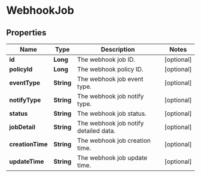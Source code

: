 
# WebhookJob

## Properties
Name | Type | Description | Notes
------------ | ------------- | ------------- | -------------
**id** | **Long** | The webhook job ID. |  [optional]
**policyId** | **Long** | The webhook policy ID. |  [optional]
**eventType** | **String** | The webhook job event type. |  [optional]
**notifyType** | **String** | The webhook job notify type. |  [optional]
**status** | **String** | The webhook job status. |  [optional]
**jobDetail** | **String** | The webhook job notify detailed data. |  [optional]
**creationTime** | **String** | The webhook job creation time. |  [optional]
**updateTime** | **String** | The webhook job update time. |  [optional]



